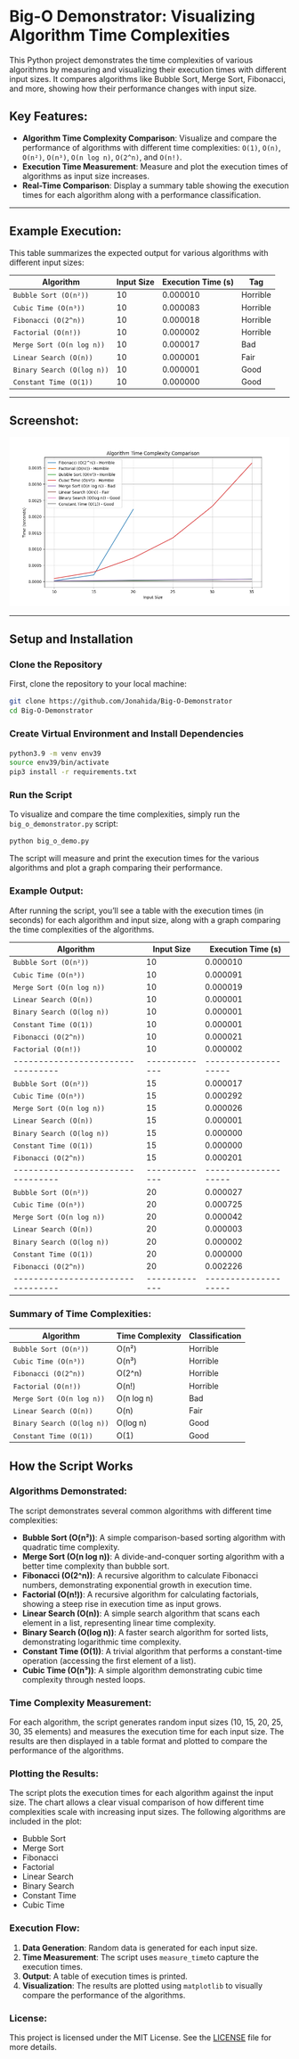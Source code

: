 # Big-O Demonstrator: Visualizing Algorithm Time Complexities

This Python project demonstrates the time complexities of various algorithms by measuring and visualizing their execution times with different input sizes. It compares algorithms like Bubble Sort, Merge Sort, Fibonacci, and more, showing how their performance changes with input size.

## Key Features:
- **Algorithm Time Complexity Comparison**: Visualize and compare the performance of algorithms with different time complexities: `O(1)`, `O(n)`, `O(n²)`, `O(n³)`, `O(n log n)`, `O(2^n)`, and `O(n!)`.
- **Execution Time Measurement**: Measure and plot the execution times of algorithms as input size increases.
- **Real-Time Comparison**: Display a summary table showing the execution times for each algorithm along with a performance classification.

---

## Example Execution:

This table summarizes the expected output for various algorithms with different input sizes:

| Algorithm                    | Input Size  | Execution Time (s) | Tag     |
|------------------------------|-------------|--------------------|---------|
| `Bubble Sort (O(n²))`         | 10          | 0.000010           | Horrible|
| `Cubic Time (O(n³))`          | 10          | 0.000083           | Horrible|
| `Fibonacci (O(2^n))`          | 10          | 0.000018           | Horrible|
| `Factorial (O(n!))`           | 10          | 0.000002           | Horrible|
| `Merge Sort (O(n log n))`     | 10          | 0.000017           | Bad     |
| `Linear Search (O(n))`        | 10          | 0.000001           | Fair    |
| `Binary Search (O(log n))`    | 10          | 0.000001           | Good    |
| `Constant Time (O(1))`        | 10          | 0.000000           | Good    |

---

## Screenshot:
![Figure_1.png](Figure_1.png)

---

## Setup and Installation

### Clone the Repository

First, clone the repository to your local machine:

```bash
git clone https://github.com/Jonahida/Big-O-Demonstrator
cd Big-O-Demonstrator
```

### Create Virtual Environment and Install Dependencies

```bash
python3.9 -m venv env39
source env39/bin/activate
pip3 install -r requirements.txt
```

### Run the Script

To visualize and compare the time complexities, simply run the `big_o_demonstrator.py` script:

```bash
python big_o_demo.py
```

The script will measure and print the execution times for the various algorithms and plot a graph comparing their performance.

### Example Output:

After running the script, you’ll see a table with the execution times (in seconds) for each algorithm and input size, along with a graph comparing the time complexities of the algorithms.


| Algorithm                      | Input Size  | Execution Time (s) |
|---------------------------------|-------------|--------------------|
| `Bubble Sort (O(n²))`           | 10          | 0.000010           |
| `Cubic Time (O(n³))`            | 10          | 0.000091           |
| `Merge Sort (O(n log n))`       | 10          | 0.000019           |
| `Linear Search (O(n))`          | 10          | 0.000001           |
| `Binary Search (O(log n))`      | 10          | 0.000001           |
| `Constant Time (O(1))`          | 10          | 0.000001           |
| `Fibonacci (O(2^n))`            | 10          | 0.000021           |
| `Factorial (O(n!))`             | 10          | 0.000002           |
|---------------------------------|-------------|--------------------|
| `Bubble Sort (O(n²))`           | 15          | 0.000017           |
| `Cubic Time (O(n³))`            | 15          | 0.000292           |
| `Merge Sort (O(n log n))`       | 15          | 0.000026           |
| `Linear Search (O(n))`          | 15          | 0.000001           |
| `Binary Search (O(log n))`      | 15          | 0.000000           |
| `Constant Time (O(1))`          | 15          | 0.000000           |
| `Fibonacci (O(2^n))`            | 15          | 0.000201           |
|---------------------------------|-------------|--------------------|
| `Bubble Sort (O(n²))`           | 20          | 0.000027           |
| `Cubic Time (O(n³))`            | 20          | 0.000725           |
| `Merge Sort (O(n log n))`       | 20          | 0.000042           |
| `Linear Search (O(n))`          | 20          | 0.000003           |
| `Binary Search (O(log n))`      | 20          | 0.000002           |
| `Constant Time (O(1))`          | 20          | 0.000000           |
| `Fibonacci (O(2^n))`            | 20          | 0.002226           |
|---------------------------------|-------------|--------------------|

### Summary of Time Complexities:

| Algorithm                     | Time Complexity | Classification |
|-------------------------------|-----------------|----------------|
| `Bubble Sort (O(n²))`          | O(n²)           | Horrible       |
| `Cubic Time (O(n³))`           | O(n³)           | Horrible       |
| `Fibonacci (O(2^n))`           | O(2^n)          | Horrible       |
| `Factorial (O(n!))`            | O(n!)           | Horrible       |
| `Merge Sort (O(n log n))`      | O(n log n)      | Bad            |
| `Linear Search (O(n))`         | O(n)            | Fair           |
| `Binary Search (O(log n))`     | O(log n)        | Good           |
| `Constant Time (O(1))`         | O(1)            | Good           |

## How the Script Works

### Algorithms Demonstrated:
The script demonstrates several common algorithms with different time complexities:

- **Bubble Sort (O(n²))**: A simple comparison-based sorting algorithm with quadratic time complexity.
- **Merge Sort (O(n log n))**: A divide-and-conquer sorting algorithm with a better time complexity than bubble sort.
- **Fibonacci (O(2^n))**: A recursive algorithm to calculate Fibonacci numbers, demonstrating exponential growth in execution time.
- **Factorial (O(n!))**: A recursive algorithm for calculating factorials, showing a steep rise in execution time as input grows.
- **Linear Search (O(n))**: A simple search algorithm that scans each element in a list, representing linear time complexity.
- **Binary Search (O(log n))**: A faster search algorithm for sorted lists, demonstrating logarithmic time complexity.
- **Constant Time (O(1))**: A trivial algorithm that performs a constant-time operation (accessing the first element of a list).
- **Cubic Time (O(n³))**: A simple algorithm demonstrating cubic time complexity through nested loops.

### Time Complexity Measurement:
For each algorithm, the script generates random input sizes (10, 15, 20, 25, 30, 35 elements) and measures the execution time for each input size. The results are then displayed in a table format and plotted to compare the performance of the algorithms.

### Plotting the Results:
The script plots the execution times for each algorithm against the input size. The chart allows a clear visual comparison of how different time complexities scale with increasing input sizes. The following algorithms are included in the plot:
- Bubble Sort
- Merge Sort
- Fibonacci
- Factorial
- Linear Search
- Binary Search
- Constant Time
- Cubic Time

### Execution Flow:
1. **Data Generation**: Random data is generated for each input size.
2. **Time Measurement**: The script uses `measure_time`to capture the execution times.
3. **Output**: A table of execution times is printed.
4. **Visualization**: The results are plotted using `matplotlib` to visually compare the performance of the algorithms.

### License:
This project is licensed under the MIT License. See the [LICENSE](LICENSE) file for more details.

